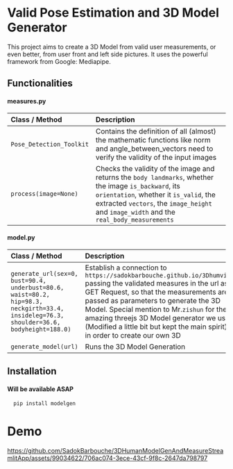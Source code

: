 ﻿
# Valid Pose Estimation and 3D Model Generator

This project aims to create a 3D Model from valid user measurements, or even better, from user front and left side pictures. It uses the powerful framework from Google: Mediapipe. 
## Functionalities

#### measures.py

| Class / Method | Description     
| :-------- | :-------------------------------- |
| `Pose_Detection_Toolkit` | Contains the definition of all (almost) the mathematic functions like norm and angle_between_vectors need to verify the validity of the input images |
| `process(image=None)` |Checks the validity of the image and returns the `body landmarks`, whether the image `is_backward`, its `orientation`, whether it `is_valid`, the extracted `vectors`, the `image_height` and `image_width` and the `real_body_measurements` |


#### model.py

| Class / Method | Description     
| :-------- | :-------------------------------- |
| `generate_url(sex=0, bust=90.4, underbust=80.6, waist=80.2, hip=98.3, neckgirth=33.4, insideleg=76.3, shoulder=36.6, bodyheight=188.0)` | Establish a connection to `https://sadokbarbouche.github.io/3Dhumvis/` passing the validated measures in the url as a GET Request, so that the measurements are passed as parameters to generate the 3D Model. Special mention to Mr.`zishun` for the amazing threejs 3D Model generator we used (Modified a little bit but kept the main spirit) in order to create our own 3D  |
| `generate_model(url)` | Runs the 3D Model Generation  |




## Installation

#### Will be available ASAP
```python
  pip install modelgen
```
    

# Demo 


https://github.com/SadokBarbouche/3DHumanModelGenAndMeasureStreamlitApp/assets/99034622/706ac074-3ece-43cf-9f8c-2647da798797


